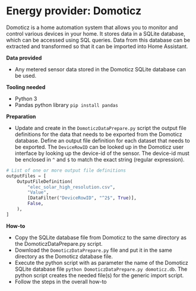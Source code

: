 # Energy provider: Domoticz

Domoticz is a home automation system that allows you to monitor and control various devices in your home.
It stores data in a SQLite database, which can be accessed using SQL queries.
Data from this database can be extracted and transformed so that it can be imported into Home Assistant.

**Data provided**
- Any metered sensor data stored in the Domoticz SQLite database can be used.

**Tooling needed**
- Python 3
- Pandas python library `pip install pandas`

**Preparation**
- Update and create in the `DomoticzDataPrepare.py` script the output file definitions for the data that needs to be exported from the Domoticz database.
Define an output file definition for each dataset that needs to be exported.
The `DeviceRowID` can be looked up in the Domoticz user interface by looking up the device-id of the sensor.
The device-id must be enclosed in `^` and `$` to match the exact string (regular expression).
```python
# List of one or more output file definitions
outputFiles = [
    OutputFileDefinition(
        "elec_solar_high_resolution.csv",
        "Value",
        [DataFilter("DeviceRowID", "^2$", True)],
        False,
    ),
]
```

**How-to**
- Copy the SQLite database file from Domoticz to the same directory as the DomoticzDataPrepare.py script.
- Download the `DomoticzDataPrepare.py` file and put it in the same directory as the Domoticz database file.
- Execute the python script with as parameter the name of the Domoticz SQLite database file `python DomoticzDataPrepare.py domoticz.db`.
  The python script creates the needed file(s) for the generic import script.
- Follow the steps in the overall how-to
